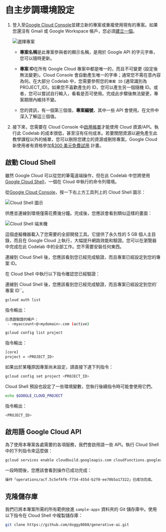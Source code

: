 ﻿# 自主步調環境設定

1. 登入至[Google Cloud Console](http://console.cloud.google.com/)並建立新的專案或重複使用現有的專案。如果您還沒有 Gmail 或 Google Workspace 帳戶，您必須[建立一個](https://accounts.google.com/SignUp)。

    ![選擇專案](assets/select_project.png "選擇專案")

    - **專案名稱**是此專案參與者的顯示名稱，是用於 Google API 的字元字串，您可以隨時更新。

    - **專案 ID**在所有 Google Cloud 專案中都是唯一的，而且不可變更 (設定後無法變更)。Cloud Console 會自動產生唯一的字串；通常您不需在意內容為何。在大部分 Codelab 中，您需要參照您的`專案 ID` (通常識別為 PROJECT_ID)。如果您不喜歡產生的 ID，您可以產生另一個隨機 ID。或者，您可以嘗試自行輸入，看看是否可使用。完成此步驟後無法變更，專案期限內維持不變。

    - 您的資訊，有一個第三個值，**專案編號**，其中一些 API 會使用。在文件中深入了解這三個值。

2. 接下來，您需要在 Cloud Console 中[啟用帳單](https://console.cloud.google.com/billing)才能使用 Cloud 資源/API。執行此 Codelab 的成本很低，甚至沒有任何成本。若要關閉資源以避免產生此教學課程以外的帳單，您可以刪除您建立的資源或刪除專案。Google Cloud 新使用者有資格參加[$300 美元免費試用](http://cloud.google.com/freeselec) 計畫。

## 啟動 Cloud Shell

雖然 Google Cloud 可以從您的筆電遠端操作，但在此 Codelab 中您將使用[Google Cloud Shell](https://cloud.google.com/cloud-shell/)，一個在 Cloud 中執行的命令列環境。

從[Google Cloud Console](https://console.cloud.google.com/)，按一下右上方工具列上的 Cloud Shell 圖示：

![Cloud Shell 圖示](assets/cloud_shell_icon.png "Cloud Shell 圖示")

供應並連線到環境僅需花費幾分鐘。完成後，您應該會看到類似這樣的畫面：

![Cloud Shell 端末機](assets/cloud_shell_terminal.png "Cloud Shell 端末機")

這個虛擬機器載入了您需要的全部開發工具。它提供了永久性的 5 GB 個人主目錄，而且在 Google Cloud 上執行，大幅提升網路效能和驗證。您可以在瀏覽器中完成在此 Codelab 中的全部工作。您不需要安裝任何東西。

連線到 Cloud Shell 後，您應該看到您已經完成驗證，而且專案已經設定到您的專案 ID。

在 Cloud Shell 中執行以下指令確認您已經驗證：

連線到 Cloud Shell 後，您應該看到您已經完成驗證，而且專案已經設定到您的`專案 ID``。

```bash
gcloud auth list
```

指令輸出：

```bash
已憑證驗證的帳戶：
 - <myaccount>@<mydomain>.com (active)
```

```bash
gcloud config list project
```

指令輸出：

```bash
[core]
project = <PROJECT_ID>
```

如果出於某種原因專案尚未設定，請直接下達下列指令：

```bash
gcloud config set project <PROJECT_ID>
```

Cloud Shell 預設也設定了一些環境變數，您執行後續指令時可能會使用它們。

```bash
echo $GOOGLE_CLOUD_PROJECT
```

指令輸出：

```bash
<PROJECT_ID>
```



## 啟用語 Google Cloud API

為了使用本專案各處需要的各項服務，我們會啟用語一些 API。執行 Cloud Shell 中的下列指令來這麼做：

```bash
gcloud services enable cloudbuild.googleapis.com cloudfunctions.googleapis.com run.googleapis.com logging.googleapis.com storage-component.googleapis.com aiplatform.googleapis.com
```

一段時間後，您應該會看到操作已成功完成：

```bash
操作「operations/acf.5c5ef4f6-f734-455d-b2f0-ee70b5a17322」已成功完成。
```

## 克隆儲存庫

我們已將本專案所需的所有範例放進 `sample-apps` 資料夾的 Git 儲存庫中。使用以下指令在 Cloud Shell 中複製儲存庫：

```bash
git clone https://github.com/doggy8088/generative-ai.git
```




